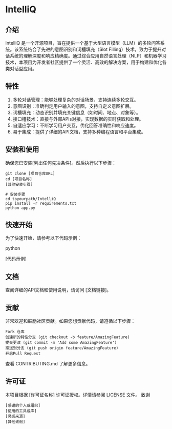 
# IntelliQ
## 介绍
IntelliQ 是一个开源项目，旨在提供一个基于大型语言模型（LLM）的多轮问答系统。该系统结合了先进的意图识别和词槽填充（Slot Filling）技术，致力于提升对话系统的理解深度和响应精确度。通过综合应用自然语言处理（NLP）和机器学习技术，本项目为开发者社区提供了一个灵活、高效的解决方案，用于构建和优化各类对话型应用。

## 特性
1. 多轮对话管理：能够处理复杂的对话场景，支持连续多轮交互。
2. 意图识别：准确判定用户输入的意图，支持自定义意图扩展。
3. 词槽填充：动态识别并填充关键信息（如时间、地点、对象等）。
4. 接口槽技术：直接与外部APIs对接，实现数据的实时获取和处理。
5. 自适应学习：不断学习用户交互，优化回答准确性和响应速度。
6. 易于集成：提供了详细的API文档，支持多种编程语言和平台集成。

## 安装和使用

确保您已安装[列出任何先决条件]。然后执行以下步骤：
```
git clone [项目仓库URL]
cd [项目名称]
[其他安装步骤]

# 安装步骤
cd toyourpath/IntelliQ
pip install -r requirements.txt 
python app.py
```

## 快速开始

为了快速开始，请参考以下代码示例：

python

[代码示例]

## 文档

查阅详细的API文档和使用说明，请访问 [文档链接]。
## 贡献

非常欢迎和鼓励社区贡献。如果您想贡献代码，请遵循以下步骤：

    Fork 仓库
    创建新的特性分支 (git checkout -b feature/AmazingFeature)
    提交更改 (git commit -m 'Add some AmazingFeature')
    推送到分支 (git push origin feature/AmazingFeature)
    开启Pull Request

查看 CONTRIBUTING.md 了解更多信息。
## 许可证

本项目根据 [许可证名称] 许可证授权。详情请参阅 LICENSE 文件。
致谢

    [感谢的个人或组织]
    [使用的工具或库]
    [灵感来源]
    [其他致谢]
